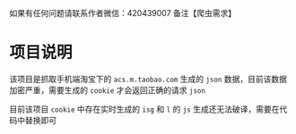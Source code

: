 如果有任何问题请联系作者微信：420439007 备注【爬虫需求】

# 项目说明

该项目是抓取手机端淘宝下的 `acs.m.taobao.com` 生成的 `json` 数据，目前该数据加密严重，需要生成的 `cookie` 才会返回正确的请求 `json`

目前该项目 `cookie` 中存在实时生成的 `isg` 和 `l` 的 `js` 生成还无法破译，需要在代码中替换即可